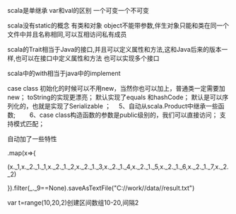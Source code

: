 scala是单继承
var和val的区别
一个可变一个不可变

scala没有static的概念
有类和对象
object不能带参数,伴生对象只能和类在同一个文件中并且名称相同,可以互相访问私有成员

scala的Trait相当于Java的接口,并且可以定义属性和方法,这和Java后来的版本一样,也可以在接口中定义属性和方法
也可以实现多个接口

scala中的with相当于java中的implement

case class
初始化的时候可以不用new，当然你也可以加上，普通类一定需要加new；
toString的实现更漂亮；
默认实现了equals 和hashCode；
默认是可以序列化的，也就是实现了Serializable ；
　5、自动从scala.Product中继承一些函数;
　　6、case class构造函数的参数是public级别的，我们可以直接访问；
支持模式匹配；

自动加了一些特性


.map(x=>{

(x._1,x._2._1._1,x._2._1._2,x._2._1._3,x._2._1._4,x._2._1._5,x._2._1._6,x._2._1._7,x._2._2)

}).filter(_._9==None).saveAsTextFile("C://work//data//result.txt")

var t=range(10,20,2)创建区间数组10-20,间隔2